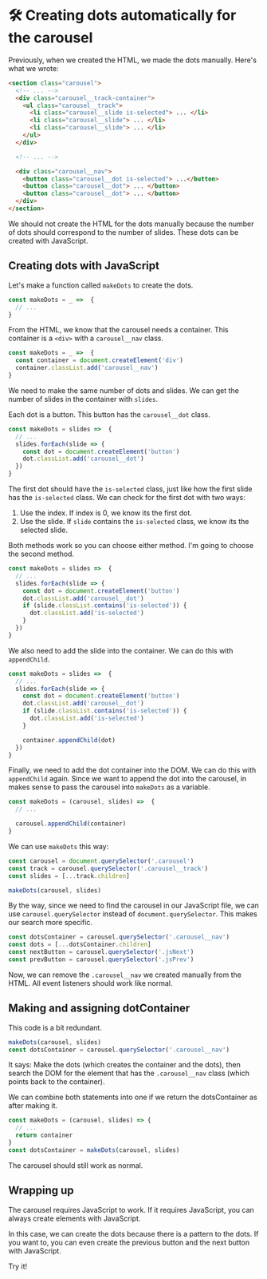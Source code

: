 # 🛠️ Creating dots automatically for the carousel

Previously, when we created the HTML, we made the dots manually. Here's what we wrote:

```html
<section class="carousel">
  <!-- ... -->
  <div class="carousel__track-container">
    <ul class="carousel__track">
      <li class="carousel__slide is-selected"> ... </li>
      <li class="carousel__slide"> ... </li>
      <li class="carousel__slide"> ... </li>
    </ul>
  </div>

  <!-- ... -->

  <div class="carousel__nav">
    <button class="carousel__dot is-selected"> ...</button>
    <button class="carousel__dot"> ... </button>
    <button class="carousel__dot"> ... </button>
  </div>
</section>
```

We should not create the HTML for the dots manually because the number of dots should correspond to the number of slides. These dots can be created with JavaScript.

## Creating dots with JavaScript

Let's make a function called `makeDots` to create the dots.

```js
const makeDots = _ =>  {
  // ...
}
```

From the HTML, we know that the carousel needs a container. This container is a `<div>` with a `carousel__nav` class.

```js
const makeDots = _ =>  {
  const container = document.createElement('div')
  container.classList.add('carousel__nav')
}
```

We need to make the same number of dots and slides. We can get the number of slides in the container with `slides`.

Each dot is a button. This button has the `carousel__dot` class.

```js
const makeDots = slides =>  {
  // ...
  slides.forEach(slide => {
    const dot = document.createElement('button')
    dot.classList.add('carousel__dot')
  })
}
```

The first dot should have the `is-selected` class, just like how the first slide has the `is-selected` class. We can check for the first dot with two ways:

1. Use the index. If index is 0, we know its the first dot.
2. Use the slide. If `slide` contains the `is-selected` class, we know its the selected slide.

Both methods work so you can choose either method. I'm going to choose the second method.

```js
const makeDots = slides =>  {
  // ...
  slides.forEach(slide => {
    const dot = document.createElement('button')
    dot.classList.add('carousel__dot')
    if (slide.classList.contains('is-selected')) {
      dot.classList.add('is-selected')
    }
  })
}
```

We also need to add the slide into the container. We can do this with `appendChild`.

```js
const makeDots = slides =>  {
  // ...
  slides.forEach(slide => {
    const dot = document.createElement('button')
    dot.classList.add('carousel__dot')
    if (slide.classList.contains('is-selected')) {
      dot.classList.add('is-selected')
    }

    container.appendChild(dot)
  })
}
```

Finally, we need to add the dot container into the DOM. We can do this with `appendChild` again. Since we want to append the dot into the carousel, in makes sense to pass the carousel into `makeDots` as a variable.

```js
const makeDots = (carousel, slides) =>  {
  // ...

  carousel.appendChild(container)
}
```

We can use `makeDots` this way:

```js
const carousel = document.querySelector('.carousel')
const track = carousel.querySelector('.carousel__track')
const slides = [...track.children]

makeDots(carousel, slides)
```

By the way, since we need to find the carousel in our JavaScript file, we can use `carousel.querySelector` instead of `document.querySelector`. This makes our search more specific.

```js
const dotsContainer = carousel.querySelector('.carousel__nav')
const dots = [...dotsContainer.children]
const nextButton = carousel.querySelector('.jsNext')
const prevButton = carousel.querySelector('.jsPrev')
```

Now, we can remove the `.carousel__nav` we created manually from the HTML. All event listeners should work like normal.

## Making and assigning dotContainer

This code is a bit redundant.

```js
makeDots(carousel, slides)
const dotsContainer = carousel.querySelector('.carousel__nav')
```

It says: Make the dots (which creates the container and the dots), then search the DOM for the element that has the `.carousel__nav` class (which points back to the container).

We can combine both statements into one if we return the dotsContainer as after making it.

```js
const makeDots = (carousel, slides) => {
  // ...
  return container
}
const dotsContainer = makeDots(carousel, slides)
```

The carousel should still work as normal.

## Wrapping up

The carousel requires JavaScript to work. If it requires JavaScript, you can always create elements with JavaScript.

In this case, we can create the dots because there is a pattern to the dots. If you want to, you can even create the previous button and the next button with JavaScript.

Try it!
